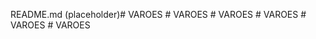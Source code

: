 README.md (placeholder)#   V A R O E S  
 #   V A R O E S  
 #   V A R O E S  
 #   V A R O E S  
 #   V A R O E S  
 #   V A R O E S  
 